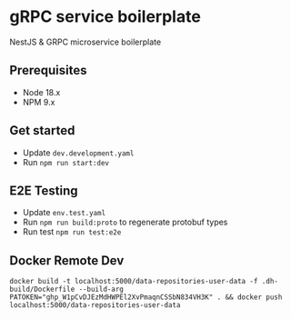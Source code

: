 # gRPC service boilerplate
NestJS &amp; GRPC microservice boilerplate

## Prerequisites
* Node 18.x
* NPM 9.x

## Get started
* Update `dev.development.yaml`
* Run `npm run start:dev`

## E2E Testing
* Update `env.test.yaml`
* Run `npm run build:proto` to regenerate protobuf types
* Run test `npm run test:e2e`

## Docker Remote Dev
```
docker build -t localhost:5000/data-repositories-user-data -f .dh-build/Dockerfile --build-arg PATOKEN="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" . && docker push localhost:5000/data-repositories-user-data
```
